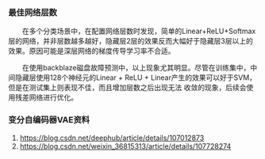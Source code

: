 ### 最佳网络层数
<p>&emsp;&emsp;在多个分类场景中，在配置网络层数时发现，简单的Linear+ReLU+Softmax层的网络，并非层数越多越好，隐藏层2层的效果反而大幅好于隐藏层3层以上的效果。原因可能是深层网络的梯度传导学习率不合适。</p>
<p>&emsp;&emsp;在使用backblaze磁盘故障预测中，以上现象尤其明显。尽管在训练集中，中间隐藏层使用128个神经元的Linear + ReLU + Linear产生的效果可以好于SVM，但是在测试集上则表现不佳，而且增加层数之后出现无法
  收敛的现象，后续会使用残差网络进行优化。</p>

### 变分自编码器VAE资料
  1. https://blog.csdn.net/deephub/article/details/107012873
  2. https://blog.csdn.net/weixin_36815313/article/details/107728274
